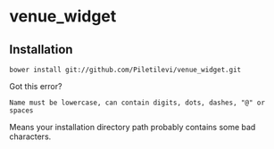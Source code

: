 # venue_widget

## Installation

    bower install git://github.com/Piletilevi/venue_widget.git
    
Got this error?

    Name must be lowercase, can contain digits, dots, dashes, "@" or spaces
Means your installation directory path probably contains some bad characters.
